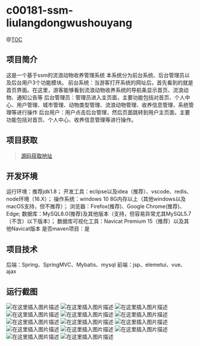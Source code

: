 # c00181-ssm-liulangdongwushouyang
@[TOC](基于SSM的流浪动物收养管理系统（论文+PPT）)

## 项目简介
这是一个基于ssm的流浪动物收养管理系统
本系统分为前台系统、后台管理员以及后台用户3个功能模块。
前台系统：当游客打开系统的网址后，首先看到的就是首页界面。在这里，游客能够看到流浪动物收养系统的导航条显示首页、流浪动物、通知公告等
后台管理员：管理员进入主页面，主要功能包括对首页、个人中心、用户管理、城市管理、动物类型管理、流浪动物管理、收养信息管理、系统管理等进行操作
后台用户：用户点击后台管理，然后页面跳转到用户主页面，主要功能包括对首页、个人中心、收养信息管理等进行操作。


## 项目获取
> [源码获取地址](http://www.manoncode.cn/details?id=181)

 
## 开发环境

运行环境：推荐jdk1.8；
开发工具：eclipse以及idea（推荐）、vscode、redis、node环境（16.X）；
操作系统：windows 10 8G内存以上（其他windows以及macOS支持，但不推荐）；
浏览器：Firefox(推荐)、Google Chrome(推荐)、Edge;
数据库：MySQL8.0(推荐)及其他版本（支持，但容易异常尤其MySQL5.7（不含）以下版本）；
数据库可视化工具：Navicat Premium 15（推荐）以及其他Navicat版本
是否maven项目：是

## 项目技术
 
后端：Spring、SpringMVC、Mybatis、mysql
前端：jsp、elemetui、vue、ajax



## 运行截图
![在这里插入图片描述](https://img-blog.csdnimg.cn/direct/643ff8882fd94e43bc928f174f492779.png#pic_center)
![在这里插入图片描述](https://img-blog.csdnimg.cn/direct/9dcca72de0e2462f9168b53c946ee8d1.png#pic_center)
![在这里插入图片描述](https://img-blog.csdnimg.cn/direct/1f0e7b9385354c389ec9387003b74d80.png#pic_center)
![在这里插入图片描述](https://img-blog.csdnimg.cn/direct/8b84880cc9634411b5a25afcf1fc5b04.png#pic_center)
![在这里插入图片描述](https://img-blog.csdnimg.cn/direct/a9a755b3de6f4f80aad9c0fc687f85f8.png#pic_center)
![在这里插入图片描述](https://img-blog.csdnimg.cn/direct/9f271ccf8aaa4e8f9e9c3b530ed5a46c.png#pic_center)
![在这里插入图片描述](https://img-blog.csdnimg.cn/direct/73461cb2701646a4a5d1816a6cad999a.png#pic_center)
![在这里插入图片描述](https://img-blog.csdnimg.cn/direct/a5a35fbe227c41188714675c440f1984.png#pic_center)
![在这里插入图片描述](https://img-blog.csdnimg.cn/direct/c38032c7f71c402e90e22f46c99040e3.png#pic_center)
![在这里插入图片描述](https://img-blog.csdnimg.cn/direct/e4d18cb53e7642f5abced72e043ece5e.png#pic_center)
![在这里插入图片描述](https://img-blog.csdnimg.cn/direct/02e788a583bc4606bd6ff5b9cf9de0fc.png#pic_center)
![在这里插入图片描述](https://img-blog.csdnimg.cn/direct/4c557d83cf8040af86044567318f0f26.png#pic_center)
![在这里插入图片描述](https://img-blog.csdnimg.cn/direct/9a163931bff54b28a2cc6dc0fb2bc521.png#pic_center)
![在这里插入图片描述](https://img-blog.csdnimg.cn/direct/af2a8019c83a47fa80302b44cea779ac.png#pic_center)



